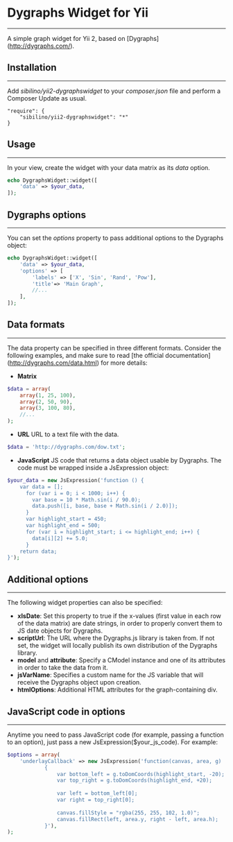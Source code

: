 # Dygraphs Widget for Yii
-------------------------
A simple graph widget for Yii 2, based on [Dygraphs] (http://dygraphs.com/).

## Installation
---------------
Add *sibilino/yii2-dygraphswidget* to your *composer.json* file and perform a Composer Update as usual.
```
"require": {
	"sibilino/yii2-dygraphswidget": "*"
}
```

## Usage
--------
In your view, create the widget with your data matrix as its *data* option.
```php
echo DygraphsWidget::widget([
	'data' => $your_data,
]);
```

## Dygraphs options
-------------------
You can set the *options* property to pass additional options to the Dygraphs object:
```php
echo DygraphsWidget::widget([
	'data' => $your_data,
	'options' => [
		'labels' => ['X', 'Sin', 'Rand', 'Pow'],
		'title'=> 'Main Graph',
		//...
	],
]);
```

## Data formats
---------------
The data property can be specified in three different formats. Consider the following examples, and make sure to read [the official documentation] (http://dygraphs.com/data.html) for more details:
- **Matrix**
```php
$data = array(
	array(1, 25, 100),
	array(2, 50, 90),
	array(3, 100, 80),
	//...
);
```
- **URL**
URL to a text file with the data.
```php
$data = 'http://dygraphs.com/dow.txt';
```
- **JavaScript**
JS code that returns a data object usable by Dygraphs. The code must be wrapped inside a JsExpression object:
```php
$your_data = new JsExpression('function () {
	var data = [];
      for (var i = 0; i < 1000; i++) {
        var base = 10 * Math.sin(i / 90.0);
        data.push([i, base, base + Math.sin(i / 2.0)]);
      }
      var highlight_start = 450;
      var highlight_end = 500;
      for (var i = highlight_start; i <= highlight_end; i++) {
        data[i][2] += 5.0;
      }
	return data;
}');
```

## Additional options
---------------------
The following widget properties can also be specified:
- **xIsDate**: Set this property to true if the x-values (first value in each row of the data matrix) are date strings, in order to properly convert them to JS date objects for Dygraphs.
- **scriptUrl**: The URL where the Dygraphs.js library is taken from. If not set, the widget will locally publish its own distribution of the Dygraphs library.
- **model** and **attribute**: Specify a CModel instance and one of its attributes in order to take the data from it.
- **jsVarName**: Specifies a custom name for the JS variable that will receive the Dygraphs object upon creation.
- **htmlOptions**: Additional HTML attributes for the graph-containing div.

## JavaScript code in options
-----------------------------
Anytime you need to pass JavaScript code (for example, passing a function to an option), just pass a new JsExpression($your_js_code). For example:
```php
$options = array(
    'underlayCallback' => new JsExpression('function(canvas, area, g)
            {
                var bottom_left = g.toDomCoords(highlight_start, -20);
                var top_right = g.toDomCoords(highlight_end, +20);
 
                var left = bottom_left[0];
                var right = top_right[0];
 
                canvas.fillStyle = "rgba(255, 255, 102, 1.0)";
                canvas.fillRect(left, area.y, right - left, area.h);
            }'),
);
```

 